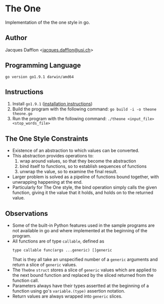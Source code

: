# The One
Implementation of the the one style in go.

## Author
Jacques Dafflon <[jacques.dafflon@usi.ch](mailto:jacques.dafflon@usi.ch)>

## Programming Language
`go version go1.9.1 darwin/amd64`

## Instructions

1. Install `go1.9.1` ([installation instructions](https://golang.org/doc/install))
2. Build the program with the following command: 
`go build -i -o theone theone.go`
3. Run the program with the following command: 
`./theone <input_file> <stop_words_file>`

## The One Style Constraints

- Existence of an abstraction to which values can be converted.
- This abstraction provides operations to: 
    1. wrap around values, so that they become the abstraction
    2. bind itself to functions, so to establish sequences of functions
    3. unwrap the value, so to examine the final result.
- Larger problem is solved as a pipeline of functions bound together, with unwrapping happening at the end.
- Particularly for The One style, the bind operation simply calls the given function, giving it the value that it holds, and holds on to the returned value.

## Observations
- Some of the built-in Python features used in the sample programs are not available in go and where implemented at the beginning of the program.
- All functions are of type `callable`, defined as
  ```
  type callable func(args ...generic) []generic
  ```
  That is they all take an unspecified number of a `generic` arguments and return a slice of `generic` values.
- The `TheOne` `struct` stores a slice of `generic` values which are applied to the next bound function and replaced by the sliced returned from the function call.
- Parameters always have their types assertted at the beginning of a function using go's `variable.(type)` assertion notation.
- Return values are always wrapped into `generic` slices. 